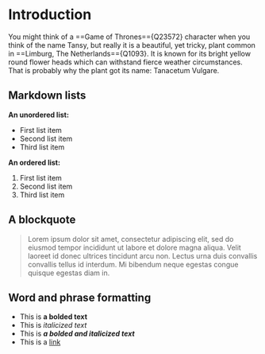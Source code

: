 <param ve-config 
       title="Tansy"
       author="Iris (Plant Planet Plate Limburg)"
       banner="https://upload.wikimedia.org/wikipedia/commons/1/1e/Tanacetum_vulgare_in_Turkey.jpg" 
       layout="vertical">


# Introduction

You might think of a ==Game of Thrones=={Q23572} character when you think of the name Tansy, but really it is a beautiful, yet tricky, plant common in ==Limburg, The Netherlands=={Q1093}. It is known for its bright yellow round flower heads which can withstand fierce weather circumstances. That is probably why the plant got its name: Tanacetum Vulgare. 

## Markdown lists

**An unordered list:**
- First list item
- Second list item
- Third list item

**An ordered list:**
1. First list item
1. Second list item
1. Third list item

## A blockquote

> Lorem ipsum dolor sit amet, consectetur adipiscing elit, sed do eiusmod tempor incididunt ut labore et dolore magna aliqua. Velit laoreet id donec ultrices tincidunt arcu non. Lectus urna duis convallis convallis tellus id interdum. Mi bibendum neque egestas congue quisque egestas diam in. 

## Word and phrase formatting

- This is **a bolded text**
- This is _italicized text_
- This is ***a bolded and italicized text***
- This is a [link](https://some-url.net)